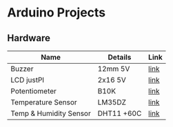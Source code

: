 # Arduino Projects

## Hardware

| Name | Details | Link |
| ---- | ------- | ---- |
| Buzzer        | 12mm 5V | [link](https://botland.com.pl/buzzery-generatory-dzwieku/786-buzzer-z-generatorem-5v-12mm-tht-5904422366940.html?cd=18298825138&ad=&kd=&gad_source=1&gclid=CjwKCAiApsm7BhBZEiwAvIu2XwTUqjLARhoIH9THizmGTfvHJAYWKAjzcV2K7MKX713EtfYCtj8-XhoC0H8QAvD_BwE) |
| LCD justPI    | 2x16 5V| [link](https://botland.com.pl/content/31-arduino-i-wyswietlacz-lcd) |
| Potentiometer | B10K   | [link](https://botland.com.pl/potencjometry-obrotowe-suwakowe-i-liniowe/2168-potencjometr-obrotowy-10k-liniowy-1-8w-5904422303716.html?cd=18298825651&ad=&kd=&gad_source=1&gclid=CjwKCAiAg8S7BhATEiwAO2-R6nVjSzS0t6gPw0kFgi_3WsfxE8csUXtReieZPCBcfZ78UnZSHN7_SRoCzyMQAvD_BwE) |
| Temperature Sensor | LM35DZ | [link](https://botland.com.pl/czujniki-temperatury/376-czujnik-temperatury-lm35dz-ns-analogowy-tht-5904422362508.html?cd=20567593583&ad=&kd=&gad_source=1&gclid=Cj0KCQiAyc67BhDSARIsAM95QzuFXONA1nzbobaVK5YBT2D7uiVYo3iq_n-ExFvsHhAS9dpnlHkndeUaAn-uEALw_wcB) |
| Temp & Humidity Sensor | DHT11 +60C | [link](https://botland.com.pl/czujniki-multifunkcyjne/9301-czujnik-temperatury-i-wilgotnosci-dht11-50c-5904422372668.html?cd=20567593583&ad=&kd=&gad_source=1&gclid=Cj0KCQiAj9m7BhD1ARIsANsIIvDscqNtfgsaVNGd-pjUsg284Qao65DVcmimaPZRz2A5Hhn-ydYfoXgaAu-WEALw_wcB) |
